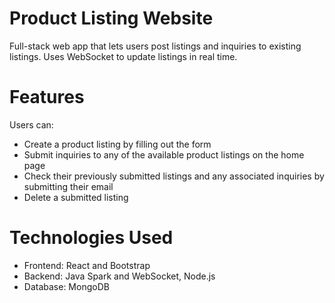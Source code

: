 # Product Listing Website
Full-stack web app that lets users post listings and inquiries to existing listings. Uses WebSocket to update listings in real time.

# Features
Users can:
- Create a product listing by filling out the form
- Submit inquiries to any of the available product listings on the home page
- Check their previously submitted listings and any associated inquiries by submitting their email
- Delete a submitted listing

# Technologies Used
- Frontend: React and Bootstrap
- Backend: Java Spark and WebSocket, Node.js
- Database: MongoDB
